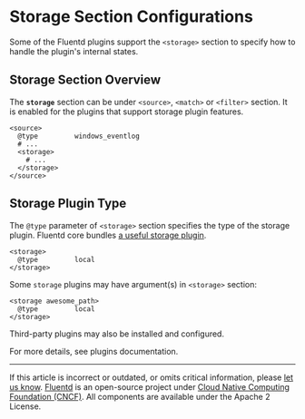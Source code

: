 # Storage Section Configurations

Some of the Fluentd plugins support the `<storage>` section to specify how to handle the plugin's internal states.


## Storage Section Overview

The **`storage`** section can be under `<source>`, `<match>` or `<filter>` section. It is enabled for the plugins that support storage plugin features.

```
<source>
  @type         windows_eventlog
  # ...
  <storage>
    # ...
  </storage>
</source>
```


## Storage Plugin Type

The `@type` parameter of `<storage>` section specifies the type of the storage plugin. Fluentd core bundles [a useful storage plugin](/plugins/storage/README.md). 

```
<storage>
  @type         local
</storage>
```

Some `storage` plugins may have argument(s) in `<storage>` section:

```
<storage awesome_path>
  @type         local
</storage>
```

Third-party plugins may also be installed and configured.

For more details, see plugins documentation.


------------------------------------------------------------------------

If this article is incorrect or outdated, or omits critical information, please [let us know](https://github.com/fluent/fluentd-docs-gitbook/issues?state=open). [Fluentd](http://www.fluentd.org/) is an open-source project under [Cloud Native Computing Foundation (CNCF)](https://cncf.io/). All components are available under the Apache 2 License.
